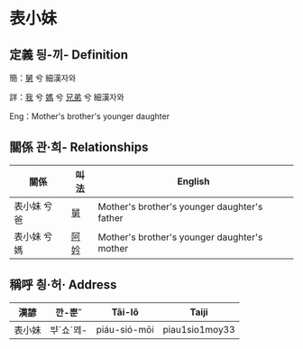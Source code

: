 # 表小妹
## 定義 딍-끼- Definition
簡：[舅](member16.md) 兮 細漢자와

詳：[我](member1.md) 兮 [媽](member3.md) 兮 [兄弟](member16.md) 兮 細漢자와

Eng：Mother's brother's younger daughter

## 關係 관·희- Relationships

關係 | 叫法 | English
--- | --- | --- 
表小妹 兮 爸 | [舅](member16.md) | Mother's brother's younger daughter's father
表小妹 兮 媽 | [阿妗](member51.md) | Mother's brother's younger daughter's mother


## 稱呼 칑·허· Address

漢諺 | 깐-뿐ˆ | Tâi-lô | Taiji
--- | --- | --- | --- 
表小妹 | ᄇᆤˊ쇼ˊᄆᆀ- | piáu-sió-mōi | piau1sio1moy33 
